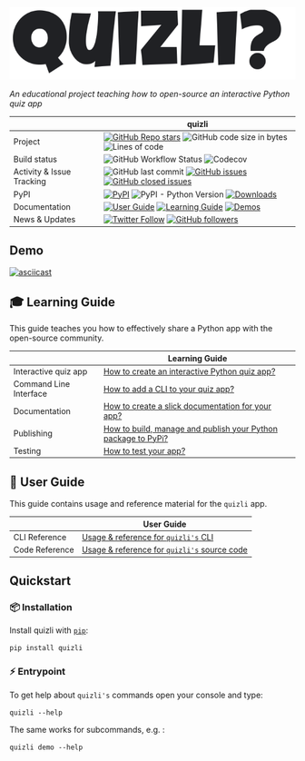 ![Logo](https://github.com/pwenker/quizli/blob/main/docs/assets/logo.png?raw=true)

_An educational project teaching how to open-source an interactive Python quiz app_

|  | quizli |
| --- | --- |
| Project                | [![GitHub Repo stars](https://img.shields.io/github/stars/pwenker/quizli?style=social)](https://github.com/pwenker/quizli) ![GitHub code size in bytes](https://img.shields.io/github/languages/code-size/pwenker/quizli) ![Lines of code](https://img.shields.io/tokei/lines/github/pwenker/quizli)
| Build status                  | ![GitHub Workflow Status](https://img.shields.io/github/workflow/status/pwenker/quizli/CI) ![Codecov](https://img.shields.io/codecov/c/github/pwenker/quizli) |
| Activity & Issue Tracking | ![GitHub last commit](https://img.shields.io/github/last-commit/pwenker/quizli) [![GitHub issues](https://img.shields.io/github/issues-raw/pwenker/quizli)](https://github.com/pwenker/quizli/issues?q=is%3Aopen+is%3Aissue) [![GitHub closed issues](https://img.shields.io/github/issues-closed-raw/pwenker/quizli)](https://github.com/pwenker/quizli/issues?q=is%3Aissue+is%3Aclosed)  |
| PyPI                      | [![PyPI](https://img.shields.io/pypi/v/quizli)](https://pypi.org/project/quizli/)                                                                                                                                  ![PyPI - Python Version](https://img.shields.io/pypi/pyversions/quizli) [![Downloads](https://pepy.tech/badge/quizli/month)](https://pepy.tech/project/quizli)|
| Documentation | [![User Guide](https://img.shields.io/badge/docs-User%20Guide-brightgreen)](https://pwenker.github.io/quizli/user_guide) [![Learning Guide](https://img.shields.io/badge/docs-Learning%20Guide-brightgreen)](https://pwenker.github.io/quizli/learning_guide/) [![Demos](https://img.shields.io/badge/docs-Showcase-brightgreen)](https://pwenker.github.io/quizli/demos.html) |
| News & Updates | [![Twitter Follow](https://img.shields.io/twitter/follow/PascalWenker?style=social)](https://twitter.com/PascalWenker) [![GitHub followers](https://img.shields.io/github/followers/pwenker?style=social)](https://github.com/pwenker)|

## Demo

[![asciicast](https://asciinema.org/a/474148.svg)](https://asciinema.org/a/474148)

## :mortar_board: Learning Guide

This guide teaches you how to effectively share a Python app with the open-source community.

|  | Learning Guide |
| --- | --- |
Interactive quiz app| [How to create an interactive Python quiz app?](https://pwenker.github.io/quizli/learning_guide/quiz.html)
Command Line Interface | [How to add a CLI to your quiz app?](https://pwenker.github.io/quizli/learning_guide/cli.html)
Documentation | [How to create a slick documentation for your app?](https://pwenker.github.io/quizli/learning_guide/documentation.html)
Publishing | [How to build, manage and publish your Python package to PyPi?](https://pwenker.github.io/quizli/learning_guide/publishing.html)
Testing | [How to test your app?](https://pwenker.github.io/quizli/learning_guide/testing.html)

## :rocket: User Guide

This guide contains usage and reference material for the `quizli` app.

|  | User Guide |
| --- | --- |
CLI Reference | [Usage & reference for `quizli's` CLI](https://pwenker.github.io/quizli/user_guide/cli.html)
Code Reference | [Usage & reference for `quizli's` source code](https://pwenker.github.io/quizli/code_reference/index.html)


## Quickstart

### :package: Installation

Install quizli with [`pip`](https://pip.pypa.io/en/stable/getting-started/):

```console
pip install quizli
```

### :zap: Entrypoint
To get help about `quizli's` commands open your console and type:

```console
quizli --help
```

The same works for subcommands, e.g. :

```console
quizli demo --help
```
